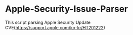 # Apple-Security-Issue-Parser
This script parsing Apple Security Update CVE(https://support.apple.com/ko-kr/HT201222)
